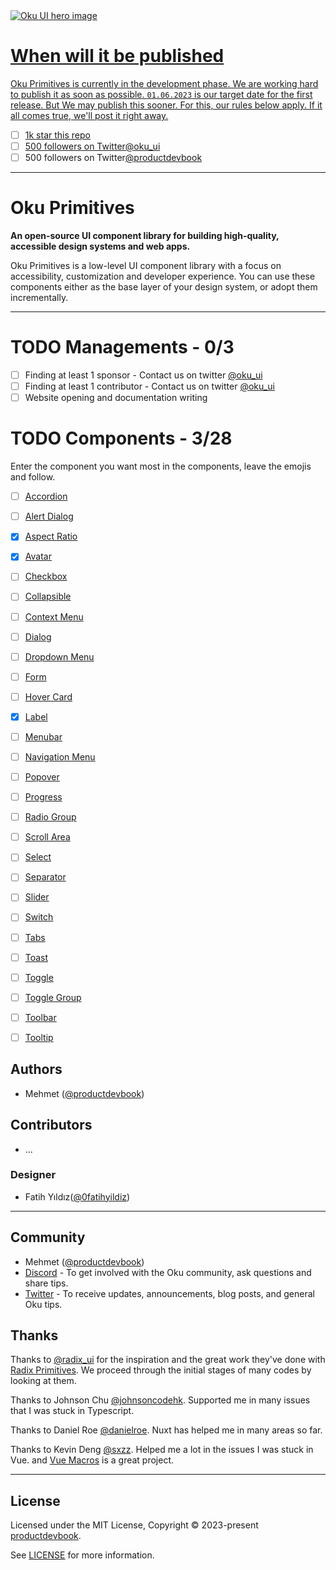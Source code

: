 <a href="https://oku-ui.com/primitives" >
  <img alt="Oku UI hero image" src="https://github.com/oku-ui/primitives/blob/main/.github/assets/oku-ui.png?raw=true"
</a>

# When will it be published

Oku Primitives is currently in the development phase. We are working hard to publish it as soon as possible. `01.06.2023` is our target date for the first release. But We may publish this sooner. For this, our rules below apply. If it all comes true, we'll post it right away.

- [ ] 1k star this repo
- [ ] 500 followers on Twitter[@oku_ui](https://twitter.com/oku_ui)
- [ ] 500 followers on Twitter[@productdevbook](https://twitter.com/productdevbook)

---

# Oku Primitives

**An open-source UI component library for building high-quality, accessible design systems and web apps.**

Oku Primitives is a low-level UI component library with a focus on accessibility, customization and developer experience. You can use these components either as the base layer of your design system, or adopt them incrementally.

---

# TODO Managements - 0/3

- [ ] Finding at least 1 sponsor - Contact us on twitter [@oku_ui](https://twitter.com/oku_ui)
- [ ] Finding at least 1 contributor - Contact us on twitter [@oku_ui](https://twitter.com/oku_ui)
- [ ] Website opening and documentation writing

# TODO Components - 3/28

Enter the component you want most in the components, leave the emojis and follow.

- [ ] [Accordion](https://github.com/oku-ui/primitives/issues/3)
- [ ] [Alert Dialog](https://github.com/oku-ui/primitives/issues/4)
- [x] [Aspect Ratio](https://github.com/oku-ui/primitives/issues/1)
- [x] [Avatar](https://github.com/oku-ui/primitives/issues/5)
- [ ] [Checkbox](https://github.com/oku-ui/primitives/issues/6)
- [ ] [Collapsible](https://github.com/oku-ui/primitives/issues/7)
- [ ] [Context Menu](https://github.com/oku-ui/primitives/issues/8)
- [ ] [Dialog](https://github.com/oku-ui/primitives/issues/9)
- [ ] [Dropdown Menu](https://github.com/oku-ui/primitives/issues/10)
- [ ] [Form](https://github.com/oku-ui/primitives/issues/11)
- [ ] [Hover Card](https://github.com/oku-ui/primitives/issues/12)
- [x] [Label](https://github.com/oku-ui/primitives/issues/2)
- [ ] [Menubar](https://github.com/oku-ui/primitives/issues/13)
- [ ] [Navigation Menu](https://github.com/oku-ui/primitives/issues/14)
- [ ] [Popover](https://github.com/oku-ui/primitives/issues/15)
- [ ] [Progress](https://github.com/oku-ui/primitives/issues/16)
- [ ] [Radio Group](https://github.com/oku-ui/primitives/issues/17)
- [ ] [Scroll Area](https://github.com/oku-ui/primitives/issues/18)
- [ ] [Select](https://github.com/oku-ui/primitives/issues/19)
- [ ] [Separator](https://github.com/oku-ui/primitives/issues/20)
- [ ] [Slider](https://github.com/oku-ui/primitives/issues/21)
- [ ] [Switch](https://github.com/oku-ui/primitives/issues/22)
- [ ] [Tabs](https://github.com/oku-ui/primitives/issues/23)
- [ ] [Toast](https://github.com/oku-ui/primitives/issues/24)
- [ ] [Toggle](https://github.com/oku-ui/primitives/issues/25)
- [ ] [Toggle Group](https://github.com/oku-ui/primitives/issues/26)
- [ ] [Toolbar](https://github.com/oku-ui/primitives/issues/27)
- [ ] [Tooltip](https://github.com/oku-ui/primitives/issues/28)





## Authors

- Mehmet ([@productdevbook](https://twitter.com/productdevbook))


## Contributors
- ...

### Designer

- Fatih Yıldız([@0fatihyildiz](https://github.com/0fatihyildiz))



---

## Community

- Mehmet ([@productdevbook](https://twitter.com/productdevbook))
- [Discord](https://chat.productdevbook.com) - To get involved with the Oku community, ask questions and share tips.
- [Twitter](https://twitter.com/oku_ui) - To receive updates, announcements, blog posts, and general Oku tips.

## Thanks

Thanks to [@radix_ui](https://github.com/radix-ui/primitives) for the inspiration and the great work they've done with [Radix Primitives](https://radix-ui.com). We proceed through the initial stages of many codes by looking at them.

Thanks to Johnson Chu [@johnsoncodehk](https://github.com/johnsoncodehk). Supported me in many issues that I was stuck in Typescript.

Thanks to Daniel Roe [@danielroe](https://github.com/danielroe). Nuxt has helped me in many areas so far.

Thanks to Kevin Deng [@sxzz](https://github.com/sxzz). Helped me a lot in the issues I was stuck in Vue. and [Vue Macros](https://vue-macros.sxzz.moe) is a great project.


---

## License

Licensed under the MIT License, Copyright © 2023-present [productdevbook](https://twitter.com/productdevbook).

See [LICENSE](./LICENSE) for more information.